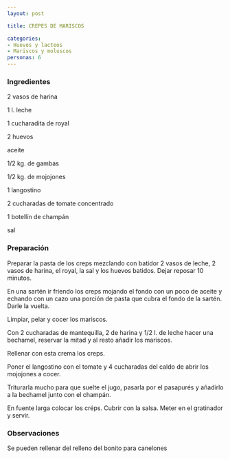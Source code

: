 ```yaml
---
layout: post

title: CREPES DE MARISCOS

categories:
- Huevos y lacteos
- Mariscos y moluscos
personas: 6 
---
```


<h3>Ingredientes</h3>
2 vasos de harina

1 l. leche

1 cucharadita de royal

2 huevos

aceite

1/2 kg. de gambas

1/2 kg. de mojojones

1 langostino

2 cucharadas de tomate concentrado

1 botellín de champán

sal

<h3>Preparación</h3>
Preparar la pasta de los creps mezclando con batidor 2 vasos de leche, 2 vasos de harina, el royal, la sal y los huevos batidos. Dejar reposar 10 minutos.

En una sartén ir friendo los creps mojando el fondo con un poco de aceite y echando con un cazo una porción de pasta que cubra el fondo de la sartén. Darle la vuelta.

Limpiar, pelar y cocer los mariscos.

Con 2 cucharadas de mantequilla, 2 de harina y 1/2 l. de leche hacer una bechamel, reservar la mitad y al resto añadir los mariscos.

Rellenar con esta crema los creps.

Poner el langostino con el tomate y 4 cucharadas del caldo de abrir los mojojones a cocer.

Triturarla mucho para que suelte el jugo, pasarla por el pasapurés y añadirlo a la bechamel junto con el champán.

En fuente larga colocar los créps. Cubrir con la salsa. Meter en el gratinador y servir.

<h3>Observaciones</h3>
Se pueden rellenar del relleno del bonito para canelones

